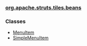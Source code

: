 ### [org.apache.struts.tiles.beans](package-summary.html.md)

### Classes

-   [MenuItem](MenuItem.html.md)
-   [SimpleMenuItem](SimpleMenuItem.html.md)

